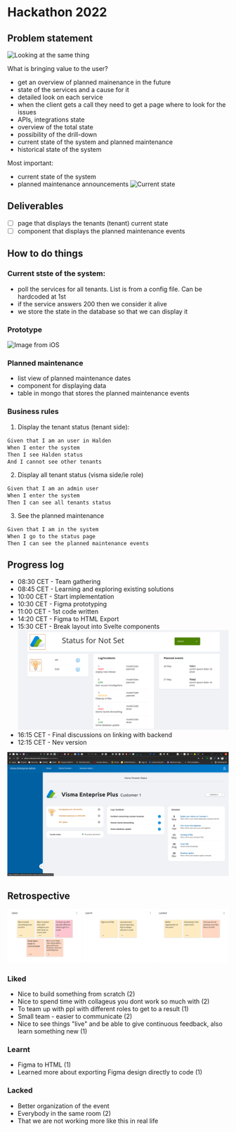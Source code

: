 # Hackathon 2022

## Problem statement

![Looking at the same thing](https://www.sloww.co/wp-content/uploads/2020/08/The-Blind-Men-and-the-Elephant.png)

What is bringing value to the user?
- get an overview of planned mainenance in the future
- state of the services and a cause for it
- detailed look on each service
- when the client gets a call they need to get a page where to look for the issues
- APIs, integrations state
- overview of the total state
- possibility of the drill-down
- current state of the system and planned maintenance
- historical state of the system

Most important:
- current state of the system
- planned maintenance announcements
![Current state](https://wac-cdn.atlassian.com/dam/jcr:fb5dbd0c-a8a8-4f70-b68b-87504511ca6c/dropbox-nodropshadow.png?cdnVersion=245)

## Deliverables
- [ ] page that displays the tenants (tenant) current state
- [ ] component that displays the planned maintenance events

## How to do things

### Current stste of the system: 
-  poll the services for all tenants. List is from a config file. Can be hardcoded at 1st
-  if the service answers 200 then we consider it alive
-  we store the state in the database so that we can display it

### Prototype
![Image from iOS](https://user-images.githubusercontent.com/72201489/157202714-b3ca8627-b4f1-4b81-a24b-ccfc1fcbfd13.jpg)

### Planned maintenance
- list view of planned maintenance dates
- component for displaying data
- table in mongo that stores the planned maintenance events

### Business rules
1. Display the tenant status (tenant side):
```
Given that I am an user in Halden
When I enter the system 
Then I see Halden status
And I cannot see other tenants
```

2. Display all tenant status (visma side/ie role)
```
Given that I am an admin user
When I enter the system
Then I can see all tenants status
```

3. See the planned maintenance
```
Given that I am in the system
When I go to the status page
Then I can see the planned maintenance events
```

## Progress log
- 08:30 CET - Team gathering
- 08:45 CET - Learning and exploring existing solutions
- 10:00 CET - Start implementation
- 10:30 CET - Figma prototyping
- 11:00 CET - 1st code written
- 14:20 CET - Figma to HTML Export
- 15:30 CET - Break layout into Svelte components
![Real deal](/doc/img/img_01.png)
- 16:15 CET - Final discussions on linking with backend
- 12:15 CET - Nev version

![Retro](/doc/img/Screenshot%20from%202022-03-09%2015-51-03.png)

## Retrospective

![Retro](/doc/img/Screenshot%20from%202022-03-09%2015-45-32.png)


### Liked
* Nice to build something from scratch (2)
* Nice to spend time with collageus you dont work so much with (2)
* To team up with ppl with different roles to get to a result (1)
* Small team - easier to communicate (2)
* Nice to see things "live" and be able to give continuous feedback, also learn something new (1)

### Learnt
* Figma to HTML (1)
* Learned more about exporting Figma design directly to code (1)

### Lacked
* Better organization of the event
* Everybody in the same room (2)
* That we are not working more like this in real life

